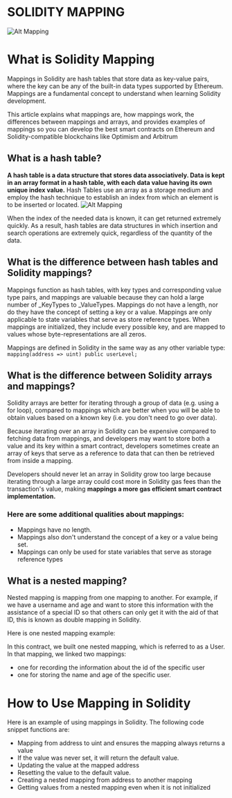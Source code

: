 # SOLIDITY MAPPING

![Alt Mapping](https://media.tenor.com/images/f30ee8bed73e86da490741dacb532c3c/tenor.gif)

# What is Solidity Mapping

Mappings in Solidity are hash tables that store data as key-value pairs, where the key can be any of the built-in data types supported by Ethereum. Mappings are a fundamental concept to understand when learning Solidity development.

This article explains what mappings are, how mappings work, the differences between mappings and arrays, and provides examples of mappings so you can develop the best smart contracts on Ethereum and Solidity-compatible blockchains like Optimism and Arbitrum

## What is a hash table?
**A hash table is a data structure that stores data associatively. Data is kept in an array format in a hash table, with each data value having its own unique index value.**
Hash Tables use an array as a storage medium and employ the hash technique to establish an index from which an element is to be inserted or located.
![Alt Mapping](https://miro.medium.com/max/640/1*H415ldFYnS2aRTx1YIQiKg.webp)

When the index of the needed data is known, it can get returned extremely quickly. As a result, hash tables are data structures in which insertion and search operations are extremely quick, regardless of the quantity of the data.

## What is the difference between hash tables and Solidity mappings?
Mappings function as hash tables, with key types and corresponding value type pairs, and mappings are valuable because they can hold a large number of _KeyTypes to _ValueTypes. Mappings do not have a length, nor do they have the concept of setting a key or a value. Mappings are only applicable to state variables that serve as store reference types. When mappings are initialized, they include every possible key, and are mapped to values whose byte-representations are all zeros.

Mappings are defined in Solidity in the same way as any other variable type: `mapping(address => uint) public userLevel;`

## What is the difference between Solidity arrays and mappings?

Solidity arrays are better for iterating through a group of data (e.g. using a for loop), compared to mappings which are better when you will be able to obtain values based on a known key (i.e. you don't need to go over data).

Because iterating over an array in Solidity can be expensive compared to fetching data from mappings, and developers may want to store both a value and its key within a smart contract, developers sometimes create an array of keys that serve as a reference to data that can then be retrieved from inside a mapping.

Developers should never let an array in Solidity grow too large because iterating through a large array could cost more in Solidity gas fees than the transaction's value, making **mappings a more gas efficient smart contract implementation.**

### Here are some additional qualities about mappings:

* Mappings have no length.
* Mappings also don't understand the concept of a key or a value being set.
* Mappings can only be used for state variables that serve as storage reference types

## What is a nested mapping? 

Nested mapping is mapping from one mapping to another. For example, if we have a username and age and want to store this information with the assistance of a special ID so that others can only get it with the aid of that ID, this is known as double mapping in Solidity.

Here is one nested mapping example:

In this contract, we built one nested mapping, which is referred to as a User. In that mapping, we linked two mappings:

* one for recording the information about the id of the specific user
* one for storing the name and age of the specific user.

# How to Use Mapping in Solidity
Here is an example of using mappings in Solidity. The following code snippet functions are:

* Mapping from address to uint and ensures the mapping always returns a value
* If the value was never set, it will return the default value.
* Updating the value at the mapped address
* Resetting the value to the default value.
* Creating a nested mapping from address to another mapping
* Getting values from a nested mapping even when it is not initialized
